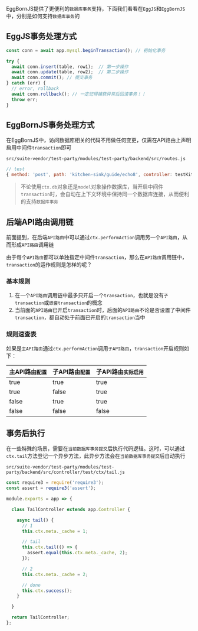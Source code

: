 EggBornJS提供了更便利的`数据库事务`支持，下面我们看看在`EggJS`和`EggBornJS`中，分别是如何支持`数据库事务`的

## EggJS事务处理方式

``` javascript
const conn = await app.mysql.beginTransaction(); // 初始化事务

try {
  await conn.insert(table, row1);  // 第一步操作
  await conn.update(table, row2);  // 第二步操作
  await conn.commit(); // 提交事务
} catch (err) {
  // error, rollback
  await conn.rollback(); // 一定记得捕获异常后回滚事务！！
  throw err;
}
```

## EggBornJS事务处理方式

在EggBornJS中，访问数据库相关的代码不用做任何变更，仅需在API路由上声明启用中间件`transaction`即可

`src/suite-vendor/test-party/modules/test-party/backend/src/routes.js`

``` javascript
// test
{ method: 'post', path: 'kitchen-sink/guide/echo8', controller: testKitchensinkGuide, middlewares: 'transaction' },
```

> 不论使用`ctx.db`对象还是`model`对象操作数据库，当开启中间件`transaction`时，会自动在上下文环境中保持同一个数据库连接，从而便利的支持`数据库事务`

## 后端API路由调用链

前面提到，在后端`API路由`中可以通过`ctx.performAction`调用另一个`API路由`，从而形成`API路由`调用链

由于每个`API路由`都可以单独指定中间件`transaction`，那么在`API路由`调用链中，`transaction`的运作规则是怎样的呢？

### 基本规则

1. 在一个`API路由`调用链中最多只开启一个`transaction`，也就是没有`子transaction`或`嵌套transaction`的概念
2. 当前面的`API路由`已开启`transaction`时，后面的`API路由`不论是否设置了中间件`transaction`，都自动处于前面已开启的`transaction`当中

### 规则速查表

如果是`主API路由`通过`ctx.performAction`调用`子API路由`，`transaction`开启规则如下：

|主API路由`配置`|子API路由`配置`|子API路由`实际启用`|
|--|--|--|
|true|true|true|
|true|false|true|
|false|true|true|
|false|false|false|

## 事务后执行

在一些特殊的场景，需要在`当前数据库事务提交`后执行代码逻辑。这时，可以通过`ctx.tail`方法登记一个异步方法，此异步方法会在`当前数据库事务提交`后自动执行

`src/suite-vendor/test-party/modules/test-party/backend/src/controller/test/ctx/tail.js`

``` javascript
const require3 = require('require3');
const assert = require3('assert');

module.exports = app => {

  class TailController extends app.Controller {

    async tail() {
      // 1
      this.ctx.meta._cache = 1;

      // tail
      this.ctx.tail(() => {
        assert.equal(this.ctx.meta._cache, 2);
      });

      // 2
      this.ctx.meta._cache = 2;

      // done
      this.ctx.success();
    }

  }

  return TailController;
};
```
